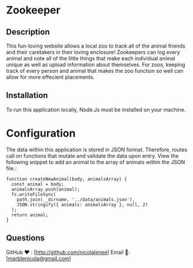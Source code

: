 # Zookeeper

## Description 
This fun-loving website allows a local zoo to track all of the animal friends and their caretakers in their loving enclosure! Zookeepers can log every animal and note all of the little things that make each individual animal unique as well as upload information about themselves. For zoos, keeping track of every person and animal that makes the zoo function so well can allow for more effecient placements.


## Installation
To run this application locally, Node.Js must be installed on your machine.

# Configuration
The data within this application is stored in JSON format. Therefore, routes call on functions that mutate and validate the data upon entry. View the following snippet to add an animal to the array of animals within the JSON file.:
```
function createNewAnimal(body, animalsArray) {
  const animal = body;
  animalsArray.push(animal);
  fs.writeFileSync(
    path.join(__dirname, '../data/animals.json'),
    JSON.stringify({ animals: animalsArray }, null, 2)
  );
  return animal;
}
```




  ## Questions
  GitHub ❤️ : [http://github.com/nicolalenee]
  Email 📧: [marblenicola@gmail.com]



